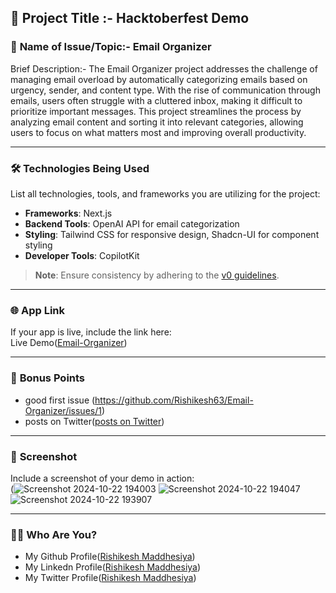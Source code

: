 ## 🚀 **Project Title** :- Hacktoberfest Demo

### 📝 **Name of Issue/Topic**:- Email Organizer 

Brief Description:-
The Email Organizer project addresses the challenge of managing email overload by automatically categorizing emails based on urgency, sender, and content type. With the rise of communication through emails, users often struggle with a cluttered inbox, making it difficult to prioritize important messages. This project streamlines the process by analyzing email content and sorting it into relevant categories, allowing users to focus on what matters most and improving overall productivity.

---

### 🛠️ **Technologies Being Used**

List all technologies, tools, and frameworks you are utilizing for the project:

- **Frameworks**:  Next.js
- **Backend Tools**: OpenAI API for email categorization
- **Styling**: Tailwind CSS for responsive design, Shadcn-UI for component styling
- **Developer Tools**: CopilotKit

> **Note**: Ensure consistency by adhering to the [v0 guidelines](https://v0.dev/docs).

---

### 🌐 **App Link**

If your app is live, include the link here:  
Live Demo([Email-Organizer](https://email-organizer-7vs97j141-rishikesh-maddhesiyas-projects.vercel.app/))



---

### 🎯 **Bonus Points**


- good first issue (https://github.com/Rishikesh63/Email-Organizer/issues/1)
- posts on Twitter([posts on Twitter](https://x.com/Rishikeshmaddh7/status/1848668826634011063))
---

### 📸 **Screenshot**

Include a screenshot of your demo in action:  
(![Screenshot 2024-10-22 194003](https://github.com/user-attachments/assets/413e9b5e-3fc8-4cc4-9ba8-6eb83e0f0a01)
![Screenshot 2024-10-22 194047](https://github.com/user-attachments/assets/766f725f-bd39-4e65-b76d-8001fc6dd869)
![Screenshot 2024-10-22 193907](https://github.com/user-attachments/assets/a2e6a51c-4ade-4864-bba6-b3f95c3ac94a)


---

### 🙋‍♂️ **Who Are You?**
- My Github Profile([Rishikesh Maddhesiya](https://github.com/Rishikesh63))
- My Linkedn Profile([Rishikesh Maddhesiya](https://www.linkedin.com/in/rishikesh-maddheshiya-84052b211/))
- My Twitter Profile([Rishikesh Maddhesiya](https://x.com/Rishikeshmaddh7))
  
